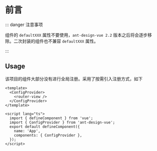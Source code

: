 # 前言

::: danger 注意事项

组件的 `defaultXXX` 属性不要使用，`ant-design-vue 2.2` 版本之后将会逐步移除。二次封装的组件也不兼容 `defaultXXX` 属性。

:::

## Usage

该项目的组件大部分没有进行全局注册。采用了按需引入注册方式，如下

```vue
<template>
  <ConfigProvider>
    <router-view />
  </ConfigProvider>
</template>

<script lang="ts">
  import { defineComponent } from 'vue';
  import { ConfigProvider } from 'ant-design-vue';
  export default defineComponent({
    name: 'App',
    components: { ConfigProvider },
  });
</script>
```
